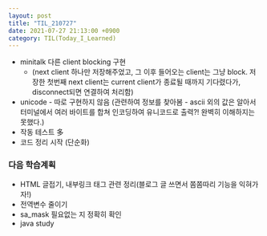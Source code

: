 ```yaml
---
layout: post
title: "TIL_210727"
date: 2021-07-27 21:13:00 +0900
category: TIL(Today_I_Learned)
---
```


- minitalk 다른 client blocking 구현
    - (next client 하나만 저장해주었고, 그 이후 들어오는 client는 그냥 block. 저장한 첫번째 next client는 current client가 종료될 때까지 기다렸다가, disconnect되면 연결하여 처리함)
- unicode - 따로 구현하지 않음 (관련하여 정보를 찾아봄 - ascii 외의 값은 알아서 터미널에서 여러 바이트를 합쳐 인코딩하여 유니코드로 출력?! 완벽히 이해하지는 못했다.)
- 작동 테스트 多
- 코드 정리 시작 (단순화)


### 다음 학습계획
- HTML 글접기, 내부링크 태그 관련 정리(블로그 글 쓰면서 쫌쫌따리 기능을 익혀가자!)
- 전역변수 줄이기
- sa_mask 필요없는 지 정확히 확인
- java study

